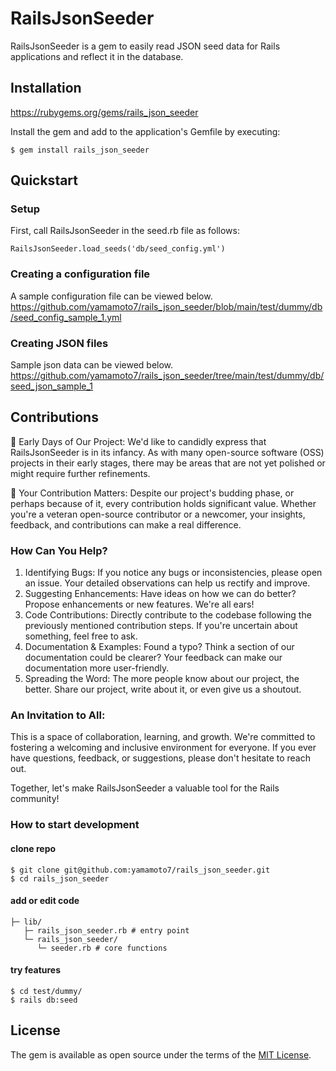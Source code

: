 # RailsJsonSeeder

RailsJsonSeeder is a gem to easily read JSON seed data for Rails applications and reflect it in the database.

## Installation
https://rubygems.org/gems/rails_json_seeder

Install the gem and add to the application's Gemfile by executing:
```
$ gem install rails_json_seeder
```

## Quickstart
### Setup
First, call RailsJsonSeeder in the seed.rb file as follows:
```
RailsJsonSeeder.load_seeds('db/seed_config.yml')
```

### Creating a configuration file

A sample configuration file can be viewed below.
https://github.com/yamamoto7/rails_json_seeder/blob/main/test/dummy/db/seed_config_sample_1.yml

### Creating JSON files

Sample json data can be viewed below.
https://github.com/yamamoto7/rails_json_seeder/tree/main/test/dummy/db/seed_json_sample_1

## Contributions
🌱 Early Days of Our Project: We'd like to candidly express that RailsJsonSeeder is in its infancy. As with many open-source software (OSS) projects in their early stages, there may be areas that are not yet polished or might require further refinements.

🤝 Your Contribution Matters: Despite our project's budding phase, or perhaps because of it, every contribution holds significant value. Whether you're a veteran open-source contributor or a newcomer, your insights, feedback, and contributions can make a real difference.

### How Can You Help?
1. Identifying Bugs: If you notice any bugs or inconsistencies, please open an issue. Your detailed observations can help us rectify and improve.
2. Suggesting Enhancements: Have ideas on how we can do better? Propose enhancements or new features. We're all ears!
3. Code Contributions: Directly contribute to the codebase following the previously mentioned contribution steps. If you're uncertain about something, feel free to ask.
4. Documentation & Examples: Found a typo? Think a section of our documentation could be clearer? Your feedback can make our documentation more user-friendly.
5. Spreading the Word: The more people know about our project, the better. Share our project, write about it, or even give us a shoutout.

### An Invitation to All:
This is a space of collaboration, learning, and growth. We're committed to fostering a welcoming and inclusive environment for everyone. If you ever have questions, feedback, or suggestions, please don't hesitate to reach out.

Together, let's make RailsJsonSeeder a valuable tool for the Rails community!

### How to start development
#### clone repo
```
$ git clone git@github.com:yamamoto7/rails_json_seeder.git
$ cd rails_json_seeder
```

#### add or edit code
```
├─ lib/
   ├─ rails_json_seeder.rb # entry point
   └─ rails_json_seeder/
      └─ seeder.rb # core functions
```

#### try features
```
$ cd test/dummy/
$ rails db:seed
```

## License
The gem is available as open source under the terms of the [MIT License](https://opensource.org/licenses/MIT).

